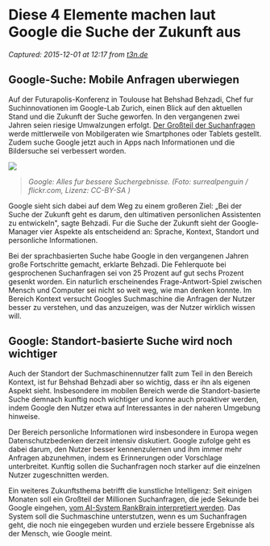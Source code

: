 # Diese 4 Elemente machen laut Google die Suche der Zukunft aus

_Captured: 2015-12-01 at 12:17 from [t3n.de](http://t3n.de/news/google-suche-zukunft-661552/?utm_source=feedburner+t3n+News+12.000er&utm_medium=feed&utm_campaign=Feed%3A+aktuell%2Ffeeds%2Frss+%28t3n+News%29)_

## Google-Suche: Mobile Anfragen uberwiegen

Auf der Futurapolis-Konferenz in Toulouse hat Behshad Behzadi, Chef fur Suchinnovationen im Google-Lab Zurich, einen Blick auf den aktuellen Stand und die Zukunft der Suche geworfen. In den vergangenen zwei Jahren seien riesige Umwalzungen erfolgt. [Der Großteil der Suchanfragen](http://t3n.de/news/mobile-friendly-google-markiert-579756/) werde mittlerweile von Mobilgeraten wie Smartphones oder Tablets gestellt. Zudem suche Google jetzt auch in Apps nach Informationen und die Bildersuche sei verbessert worden.

![](http://t3n.de/news/wp-content/uploads/2015/12/google_48149-595x518.jpg)

> _Google: Alles fur bessere Suchergebnisse. (Foto: surrealpenguin / flickr.com, Lizenz: CC-BY-SA )_

Google sieht sich dabei auf dem Weg zu einem großeren Ziel: „Bei der Suche der Zukunft geht es darum, den ultimativen personlichen Assistenten zu entwickeln", sagte Behzadi. Fur die Suche der Zukunft sieht der Google-Manager vier Aspekte als entscheidend an: Sprache, Kontext, Standort und personliche Informationen.

Bei der sprachbasierten Suche habe Google in den vergangenen Jahren große Fortschritte gemacht, erklarte Behzadi. Die Fehlerquote bei gesprochenen Suchanfragen sei von 25 Prozent auf gut sechs Prozent gesenkt worden. Ein naturlich erscheinendes Frage-Antwort-Spiel zwischen Mensch und Computer sei nicht so weit weg, wie man denken konnte. Im Bereich Kontext versucht Googles Suchmaschine die Anfragen der Nutzer besser zu verstehen, und das anzuzeigen, was der Nutzer wirklich wissen will.

## Google: Standort-basierte Suche wird noch wichtiger

Auch der Standort der Suchmaschinennutzer fallt zum Teil in den Bereich Kontext, ist fur Behshad Behzadi aber so wichtig, dass er ihn als eigenen Aspekt sieht. Insbesondere im mobilen Bereich werde die Standort-basierte Suche demnach kunftig noch wichtiger und konne auch proaktiver werden, indem Google den Nutzer etwa auf Interessantes in der naheren Umgebung hinweise.

Der Bereich personliche Informationen wird insbesondere in Europa wegen Datenschutzbedenken derzeit intensiv diskutiert. Google zufolge geht es dabei darum, den Nutzer besser kennenzulernen und ihm immer mehr Anfragen abzunehmen, indem es Erinnerungen oder Vorschlage unterbreitet. Kunftig sollen die Suchanfragen noch starker auf die einzelnen Nutzer zugeschnitten werden.

Ein weiteres Zukunftsthema betrifft die kunstliche Intelligenz: Seit einigen Monaten soll ein Großteil der Millionen Suchanfragen, die jede Sekunde bei Google eingehen, [vom AI-System RankBrain interpretiert werden](http://t3n.de/news/rankbrain-google-suche-kuenstliche-intelligenz-651060/). Das System soll die Suchmaschine unterstutzen, wenn es um Suchanfragen geht, die noch nie eingegeben wurden und erziele bessere Ergebnisse als der Mensch, wie Google meint.
